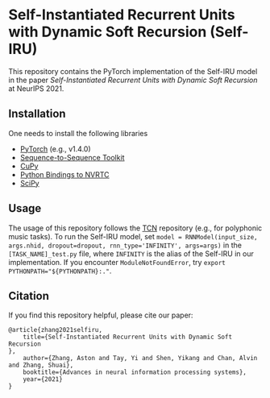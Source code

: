 # Self-Instantiated Recurrent Units with Dynamic Soft Recursion (Self-IRU)

This repository contains the PyTorch implementation of the Self-IRU model in the paper *Self-Instantiated Recurrent Units with Dynamic Soft Recursion* at NeurIPS 2021.


## Installation

One needs to install the following libraries

* [PyTorch](https://pytorch.org/) (e.g., v1.4.0)
* [Sequence-to-Sequence Toolkit](https://github.com/pytorch/fairseq)
* [CuPy](https://cupy.dev/)
* [Python Bindings to NVRTC](https://github.com/NVIDIA/pynvrtc)
* [SciPy](https://www.scipy.org/)


## Usage

The usage of this repository follows the [TCN](https://github.com/locuslab/TCN) repository (e.g., for polyphonic music tasks). To run the Self-IRU model, set `model = RNNModel(input_size, args.nhid, dropout=dropout, rnn_type='INFINITY', args=args)` in the `[TASK_NAME]_test.py` file, where `INFINITY` is the alias of the Self-IRU in our implementation. If you encounter `ModuleNotFoundError`, try `export PYTHONPATH="${PYTHONPATH}:."`.

## Citation

If you find this repository helpful, please cite our paper:

```
@article{zhang2021selfiru,
    title={Self-Instantiated Recurrent Units with Dynamic Soft Recursion
},
    author={Zhang, Aston and Tay, Yi and Shen, Yikang and Chan, Alvin and Zhang, Shuai},
    booktitle={Advances in neural information processing systems},
    year={2021}
}
```

